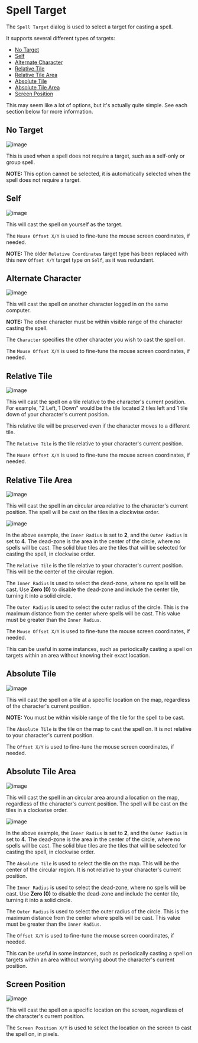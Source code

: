 # Spell Target

The `Spell Target` dialog is used to select a target for casting a spell.

It supports several different types of targets:

- [No Target](#no-target)
- [Self](#self)
- [Alternate Character](#alternate-character)
- [Relative Tile](#relative-tile)
- [Relative Tile Area](#relative-tile-area)
- [Absolute Tile](#absolute-tile)
- [Absolute Tile Area](#absolute-tile-area)
- [Screen Position](#screen-position)

This may seem like a lot of options, but it's actually quite simple. See each section below for more information.

## No Target

![image](../screenshots/spell-target-none.png)

This is used when a spell does not require a target, such as a self-only or group spell.

**NOTE:** This option cannot be selected, it is automatically selected when the spell does not require a target.

## Self

![image](../screenshots/spell-target-self.png)

This will cast the spell on yourself as the target.

The `Mouse Offset X/Y` is used to fine-tune the mouse screen coordinates, if needed.

**NOTE:** The older `Relative Coordinates` target type has been replaced with this new `Offset X/Y` target type on `Self`, as it was redundant.

## Alternate Character

![image](../screenshots/spell-target-character.png)

This will cast the spell on another character logged in on the same computer.

**NOTE:** The other character must be within visible range of the character casting the spell.

The `Character` specifies the other character you wish to cast the spell on.

The `Mouse Offset X/Y` is used to fine-tune the mouse screen coordinates, if needed.

## Relative Tile

![image](../screenshots/spell-target-relative-tile.png)

This will cast the spell on a tile relative to the character's current position.
For example, "2 Left, 1 Down" would be the tile located 2 tiles left and 1 tile down of your character's current position.

This relative tile will be preserved even if the character moves to a different tile.

The `Relative Tile` is the tile relative to your character's current position.

The `Mouse Offset X/Y` is used to fine-tune the mouse screen coordinates, if needed.

## Relative Tile Area

![image](../screenshots/spell-target-relative-tile-area.png)

This will cast the spell in an circular area relative to the character's current position.
The spell will be cast on the tiles in a clockwise order.

![image](../screenshots/tile-radius-example.png)

In the above example, the `Inner Radius` is set to **2**, and the `Outer Radius` is set to **4**.
The dead-zone is the area in the center of the circle, where no spells will be cast.
The solid blue tiles are the tiles that will be selected for casting the spell, in clockwise order.

The `Relative Tile` is the tile relative to your character's current position. This will be the center of the circular region.

The `Inner Radius` is used to select the dead-zone, where no spells will be cast.
Use **Zero (0)** to disable the dead-zone and include the center tile, turning it into a solid circle.

The `Outer Radius` is used to select the outer radius of the circle. This is the maximum distance from the center where spells will be cast.
This value must be greater than the `Inner Radius`.

The `Mouse Offset X/Y` is used to fine-tune the mouse screen coordinates, if needed.

This can be useful in some instances, such as periodically casting a spell on targets within an area without knowing their exact location.

## Absolute Tile

![image](../screenshots/spell-target-absolute-tile.png)

This will cast the spell on a tile at a specific location on the map, regardless of the character's current position.

**NOTE:** You must be within visible range of the tile for the spell to be cast.

The `Absolute Tile` is the tile on the map to cast the spell on. It is not relative to your character's current position.

The `Offset X/Y` is used to fine-tune the mouse screen coordinates, if needed.

## Absolute Tile Area

![image](../screenshots/spell-target-absolute-tile-area.png)

This will cast the spell in an circular area around a location on the map, regardless of the character's current position.
The spell will be cast on the tiles in a clockwise order.

![image](../screenshots/tile-radius-example.png)

In the above example, the `Inner Radius` is set to **2**, and the `Outer Radius` is set to **4**.
The dead-zone is the area in the center of the circle, where no spells will be cast.
The solid blue tiles are the tiles that will be selected for casting the spell, in clockwise order.

The `Absolute Tile` is used to select the tile on the map. This will be the center of the circular region.
It is not relative to your character's current position.

The `Inner Radius` is used to select the dead-zone, where no spells will be cast.
Use **Zero (0)** to disable the dead-zone and include the center tile, turning it into a solid circle.

The `Outer Radius` is used to select the outer radius of the circle. This is the maximum distance from the center where spells will be cast.
This value must be greater than the `Inner Radius`.

The `Offset X/Y` is used to fine-tune the mouse screen coordinates, if needed.

This can be useful in some instances, such as periodically casting a spell on targets within an area without worrying about the character's current position.

## Screen Position

![image](../screenshots/spell-target-screen-coordinates.png)

This will cast the spell on a specific location on the screen, regardless of the character's current position.

The `Screen Position X/Y` is used to select the location on the screen to cast the spell on, in pixels.
